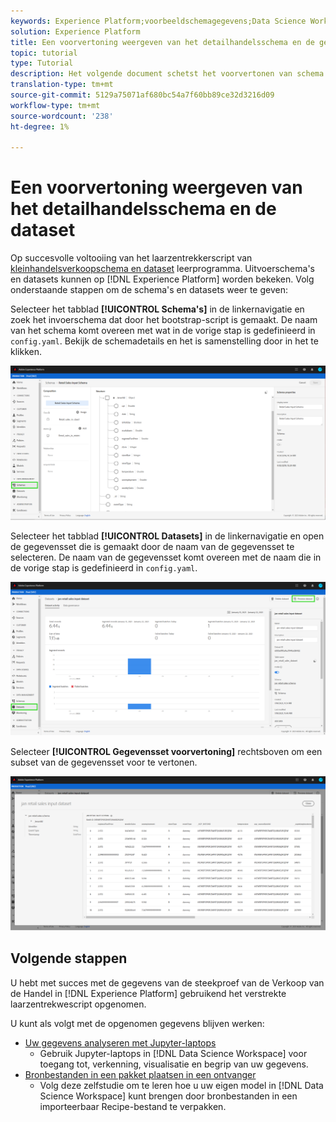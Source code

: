 ```yaml
---
keywords: Experience Platform;voorbeeldschemagegevens;Data Science Workspace;populaire onderwerpen
solution: Experience Platform
title: Een voorvertoning weergeven van het detailhandelsschema en de gegevensset
topic: tutorial
type: Tutorial
description: Het volgende document schetst het voorvertonen van schema's en datasets op Adobe Experience Platform.
translation-type: tm+mt
source-git-commit: 5129a75071af680bc54a7f60bb89ce32d3216d09
workflow-type: tm+mt
source-wordcount: '238'
ht-degree: 1%

---
```



# Een voorvertoning weergeven van het detailhandelsschema en de dataset

Op succesvolle voltooiing van het laarzentrekkerscript van [kleinhandelsverkoopschema en dataset](./create-retails-sales-dataset.md) leerprogramma. Uitvoerschema&#39;s en datasets kunnen op [!DNL Experience Platform] worden bekeken. Volg onderstaande stappen om de schema&#39;s en datasets weer te geven:

Selecteer het tabblad **[!UICONTROL Schema&#39;s]** in de linkernavigatie en zoek het invoerschema dat door het bootstrap-script is gemaakt. De naam van het schema komt overeen met wat in de vorige stap is gedefinieerd in `config.yaml`. Bekijk de schemadetails en het is samenstelling door in het te klikken.

![](../images/models-recipes/access-data/schema.PNG)

Selecteer het tabblad **[!UICONTROL Datasets]** in de linkernavigatie en open de gegevensset die is gemaakt door de naam van de gegevensset te selecteren. De naam van de gegevensset komt overeen met de naam die in de vorige stap is gedefinieerd in `config.yaml`.

![](../images/models-recipes/access-data/dataset.PNG)

Selecteer **[!UICONTROL Gegevensset voorvertoning]** rechtsboven om een subset van de gegevensset voor te vertonen.

![](../images/models-recipes/access-data/preview.PNG)

## Volgende stappen

U hebt met succes met de gegevens van de steekproef van de Verkoop van de Handel in [!DNL Experience Platform] gebruikend het verstrekte laarzentrekwescript opgenomen.

U kunt als volgt met de opgenomen gegevens blijven werken:
- [Uw gegevens analyseren met Jupyter-laptops](../jupyterlab/analyze-your-data.md)
   - Gebruik Jupyter-laptops in [!DNL Data Science Workspace] voor toegang tot, verkenning, visualisatie en begrip van uw gegevens.
- [Bronbestanden in een pakket plaatsen in een ontvanger](./package-source-files-recipe.md)
   - Volg deze zelfstudie om te leren hoe u uw eigen model in [!DNL Data Science Workspace] kunt brengen door bronbestanden in een importeerbaar Recipe-bestand te verpakken.